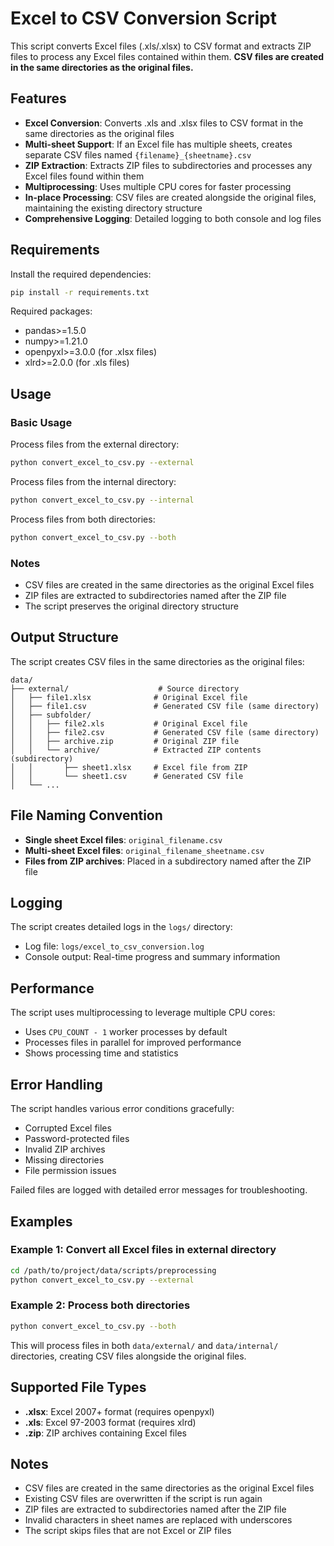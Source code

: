 # Excel to CSV Conversion Script

This script converts Excel files (.xls/.xlsx) to CSV format and extracts ZIP files to process any Excel files contained within them. **CSV files are created in the same directories as the original files.**

## Features

- **Excel Conversion**: Converts .xls and .xlsx files to CSV format in the same directories as the original files
- **Multi-sheet Support**: If an Excel file has multiple sheets, creates separate CSV files named `{filename}_{sheetname}.csv`
- **ZIP Extraction**: Extracts ZIP files to subdirectories and processes any Excel files found within them
- **Multiprocessing**: Uses multiple CPU cores for faster processing
- **In-place Processing**: CSV files are created alongside the original files, maintaining the existing directory structure
- **Comprehensive Logging**: Detailed logging to both console and log files

## Requirements

Install the required dependencies:

```bash
pip install -r requirements.txt
```

Required packages:
- pandas>=1.5.0
- numpy>=1.21.0
- openpyxl>=3.0.0 (for .xlsx files)
- xlrd>=2.0.0 (for .xls files)

## Usage

### Basic Usage

Process files from the external directory:
```bash
python convert_excel_to_csv.py --external
```

Process files from the internal directory:
```bash
python convert_excel_to_csv.py --internal
```

Process files from both directories:
```bash
python convert_excel_to_csv.py --both
```

### Notes

- CSV files are created in the same directories as the original Excel files
- ZIP files are extracted to subdirectories named after the ZIP file
- The script preserves the original directory structure

## Output Structure

The script creates CSV files in the same directories as the original files:

```
data/
├── external/                    # Source directory
│   ├── file1.xlsx              # Original Excel file
│   ├── file1.csv               # Generated CSV file (same directory)
│   ├── subfolder/
│   │   ├── file2.xls           # Original Excel file
│   │   ├── file2.csv           # Generated CSV file (same directory)
│   │   ├── archive.zip         # Original ZIP file
│   │   └── archive/            # Extracted ZIP contents (subdirectory)
│   │       ├── sheet1.xlsx     # Excel file from ZIP
│   │       └── sheet1.csv      # Generated CSV file
│   └── ...
```

## File Naming Convention

- **Single sheet Excel files**: `original_filename.csv`
- **Multi-sheet Excel files**: `original_filename_sheetname.csv`
- **Files from ZIP archives**: Placed in a subdirectory named after the ZIP file

## Logging

The script creates detailed logs in the `logs/` directory:
- Log file: `logs/excel_to_csv_conversion.log`
- Console output: Real-time progress and summary information

## Performance

The script uses multiprocessing to leverage multiple CPU cores:
- Uses `CPU_COUNT - 1` worker processes by default
- Processes files in parallel for improved performance
- Shows processing time and statistics

## Error Handling

The script handles various error conditions gracefully:
- Corrupted Excel files
- Password-protected files
- Invalid ZIP archives
- Missing directories
- File permission issues

Failed files are logged with detailed error messages for troubleshooting.

## Examples

### Example 1: Convert all Excel files in external directory
```bash
cd /path/to/project/data/scripts/preprocessing
python convert_excel_to_csv.py --external
```

### Example 2: Process both directories
```bash
python convert_excel_to_csv.py --both
```

This will process files in both `data/external/` and `data/internal/` directories, creating CSV files alongside the original files.

## Supported File Types

- **.xlsx**: Excel 2007+ format (requires openpyxl)
- **.xls**: Excel 97-2003 format (requires xlrd)
- **.zip**: ZIP archives containing Excel files

## Notes

- CSV files are created in the same directories as the original Excel files
- Existing CSV files are overwritten if the script is run again
- ZIP files are extracted to subdirectories named after the ZIP file
- Invalid characters in sheet names are replaced with underscores
- The script skips files that are not Excel or ZIP files 